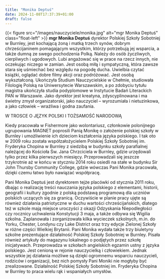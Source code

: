 ```yaml
---
title: "Monika Deptuś"
date: 2024-11-08T17:37:39+01:00
draft: false
---
```

{{< figure src="/images/nauczyciele/monika.jpg" alt="mgr Monika Deptuś" class="float-left" >}}
**mgr Monika Deptuś** dyrektor Polskiej Szkoły Sobotniej w Burnley, jest kochającą żoną i matką trzech synów, dobrym chrześcijaninem pomagającym wszystkim, którzy potrzebują jej wsparcia, a także dumną ze swego pochodzenia Polką. Należy do osób życzliwych, cierpliwych i ugodowych. Lubi angażować się w prace na rzecz innych, nie oczekując niczego w zamian. Jest osobą miłą i sympatyczną, która zawsze stara się uśmiechać bez względu na pogodę ducha. Uwielbia czytać książki, oglądać dobre filmy akcji oraz podróżować. Jest osobą wykształconą. Ukończyła Studium Nauczycielskie w Chełmie, studiowała Filologię Polską na Uniwersytecie Warszawskim, a po zdobyciu tytułu magistra ukończyła studia podyplomowe w Instytucie Badań Literackich PAN w Warszawie. Jako dyrektor jest kreatyna, zdyscyplinowana i ma świetny zmysł organizatorski, jako nauczyciel – wyrozumiała i nietuzinkowa, a jako człowiek – wrażliwa i godna zaufania.

W TROSCE O JĘZYK POLSKI I TOŻSAMOŚĆ NARODOWĄ

Kiedy pracowała w Fishermore jako wolontariusz, członkowie polonijnego ugrupowania MAGNET poprosili Panią Monikę o założenie polskiej szkoły w Burnley i umożliwienie ich dzieciom kształcenia języka polskiego. I tak oto w 2009 roku została współzałożycielem Polskiej Szkoły Sobotniej im. Fryderyka Chopina w Burnley z siedzibą w budynku szkoły parafialnej należącej do Kościoła Św. Jana Chrzciciela w Burnley, gdzie urzędowali tylko przez kilka pierwszych miesięcy. Przeprowadzali się jeszcze trzykrotnie aż w końcu w styczniu 2014 roku osiedli na stałe w budynku Sir John Thursby Community College, gdzie wówczas Pani Monika pracowała, dzięki czemu łatwo było nawiązać współpracę.

Pani Monika Deptuś jest dyrektorem tejże placówki od stycznia 2011 roku, dbając o realizację treści nauczania języka polskiego z elementami, historii, geografii i kultury zgodnie z polską podstawą programową dla uczniów polskich uczących się za granicą. Oczywiście w planie pracy ujęte są również działania patriotyczne w duchu wartości chrześcijańskich, dlatego też w szkole mają miejsce uroczyści z okazji Odzyskania Niepodległości czy rocznicy uchwalenia Konstytucji 3 maja, a także odbywa się Wigilia szkolna. Zaplanowała i zorganizowała kilka wycieczek szkolnych, m.in. do Yorku, Chester, Londynu czy Lake District oraz trzy edycje Zielonej Szkoły w różne części Wielkiej Brytanii. Pani Monika wydała także trzy biuletyny szkolne prezentujące działalność Polskiej Szkoły Sobotniej w Burnley. Pisała również artykuły do magazynu lokalnego o podjętych przez szkołę inicjatywach. Przeprowadza w szkołach angielskich egzamin ustny z języka polskiego. Jest cenioną w rejonie nauczycielką i człowiekiem. Jednak wszystkie jej działania możliwe są dzięki ogromnemu wsparciu nauczycieli, rodziców i organizacji, bez nich pomysły Pani Moniki nie mogłyby być zrealizowane. Działalność Polskiej Szkoły Sobotniej im. Fryderyka Chopina w Burnley to praca wielu rąk i wspaniałych umysłów.  
